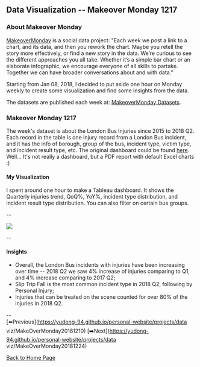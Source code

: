 <head>
  <!-- Global site tag (gtag.js) - Google Analytics -->
<script async src="https://www.googletagmanager.com/gtag/js?id=UA-112502179-1"></script>
<script>
  window.dataLayer = window.dataLayer || [];
  function gtag(){dataLayer.push(arguments);}
  gtag('js', new Date());

  gtag('config', 'UA-112502179-1');
</script>
</head>


## Data Visualization -- Makeover Monday 1217

### About Makeover Monday

[MakeoverMonday](http://www.makeovermonday.co.uk/) is a social data project:
"Each week we post a link to a chart, and its data, and then you rework the chart.
Maybe you retell the story more effectively, or find a new story in the data.
We’re curious to see the different approaches you all take. Whether it’s a simple bar chart or an elaborate infographic, we encourage everyone of all skills to partake.
Together we can have broader conversations about and with data."

Starting from Jan 08, 2018, I decided to put aside one hour on Monday weekly to create some visualization and find some insights from the data.

The datasets are published each week at: [MakeoverMonday Datasets](http://www.makeovermonday.co.uk/data/).

### Makeover Monday 1217

The week's dataset is about the London Bus Injuries since 2015 to 2018 Q2. Each record in the table is one injury record from a London Bus incident, and it has the info of borough, group of the bus, incident type, victim type, and incident result type, etc. The original dashboard could be found [here](http://content.tfl.gov.uk/q2-18-london-bus-safety-dashboard.pdf). Well... It's not really a dashboard, but a PDF report with default Excel charts :)  

#### My Visualization

I spent around one hour to make a Tableau dashboard. It shows the Quarterly injuries trend, QoQ%, YoY%, incident type distribution, and incident result type distribution. You can also filter on certain bus groups.  

--  
<div class='tableauPlaceholder' id='viz1545102472840' style='position: relative'>
<noscript><a href='#'>
  <img alt=' ' src='https:&#47;&#47;public.tableau.com&#47;static&#47;images&#47;Ma&#47;MakeOverMonday1217&#47;LondonBusesSafetyDashQ2&#47;1_rss.png' style='border: none' />
</a></noscript>
<object class='tableauViz'  style='display:none;'>
  <param name='host_url' value='https%3A%2F%2Fpublic.tableau.com%2F' />
  <param name='embed_code_version' value='3' />
  <param name='site_root' value='' />
  <param name='name' value='MakeOverMonday1217&#47;LondonBusesSafetyDashQ2' />
  <param name='tabs' value='no' />
  <param name='toolbar' value='yes' />
  <param name='static_image' value='https:&#47;&#47;public.tableau.com&#47;static&#47;images&#47;Ma&#47;MakeOverMonday1217&#47;LondonBusesSafetyDashQ2&#47;1.png' />
  <param name='animate_transition' value='yes' />
  <param name='display_static_image' value='yes' />
  <param name='display_spinner' value='yes' />
  <param name='display_overlay' value='yes' />
  <param name='display_count' value='yes' />
</object></div>              
<script type='text/javascript'>               
  var divElement = document.getElementById('viz1545102472840');   
  var vizElement = divElement.getElementsByTagName('object')[0];    
  vizElement.style.width='800px';vizElement.style.height='827px';      
  var scriptElement = document.createElement('script');                  
  scriptElement.src = 'https://public.tableau.com/javascripts/api/viz_v1.js';     
  vizElement.parentNode.insertBefore(scriptElement, vizElement);              
</script>  


--  

#### Insights
* Overall, the London Bus incidents with injuries have been increasing over time -- 2018 Q2 we saw 4% increase of injuries comparing to Q1, and 4% increase comparing to 2017 Q2;  
* Slip Trip Fall is the most common incident type in 2018 Q2, following by Personal Injury;  
* Injuries that can be treated on the scene counted for over 80% of the injuries in 2018 Q2.  

--  
[⬅️Previous](https://yudong-94.github.io/personal-website/projects/data viz/MakeOverMonday20181210) [➡️Next](https://yudong-94.github.io/personal-website/projects/data viz/MakeOverMonday20181224)  

[Back to Home Page](https://yudong-94.github.io/personal-website/)
